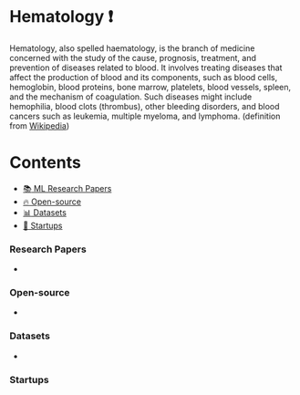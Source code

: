 # Hematology :heavy_exclamation_mark:
Hematology, also spelled haematology, is the branch of medicine concerned with the study of the cause, prognosis, treatment, and prevention of diseases related to blood. It involves treating diseases that affect the production of blood and its components, such as blood cells, hemoglobin, blood proteins, bone marrow, platelets, blood vessels, spleen, and the mechanism of coagulation. Such diseases might include hemophilia, blood clots (thrombus), other bleeding disorders, and blood cancers such as leukemia, multiple myeloma, and lymphoma.
(definition from [Wikipedia](https://en.wikipedia.org/wiki/Hematology))

# Contents 
- [:books: ML Research Papers](#research-papers)
- [:fire: Open-source](#open-source)
- [:bar_chart: Datasets](#datasets)
- [:eyes: Startups](#startups)

### Research Papers
- 
### Open-source
- 
### Datasets
- 
### Startups
